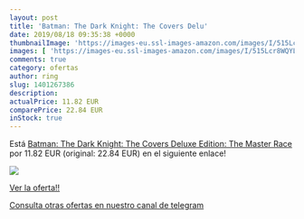 ```yaml
---
layout: post
title: 'Batman: The Dark Knight: The Covers Delu'
date: 2019/08/18 09:35:38 +0000
thumbnailImage: 'https://images-eu.ssl-images-amazon.com/images/I/515Lcr8WQYL._SL200_.jpg'
images: [ 'https://images-eu.ssl-images-amazon.com/images/I/515Lcr8WQYL._SL200_.jpg' ]
comments: true
category: ofertas
author: ring
slug: 1401267386
description:
actualPrice: 11.82 EUR
comparePrice: 22.84 EUR
inStock: true
---
```


Está [Batman: The Dark Knight: The Covers Deluxe Edition: The Master Race](https://www.amazon.com/dp/1401267386/?tag=redken08-20) por 11.82 EUR (original: 22.84 EUR) en el siguiente enlace!

[![](https://images-eu.ssl-images-amazon.com/images/I/515Lcr8WQYL._SL200_.jpg)](https://www.amazon.com/dp/1401267386/?tag=redken08-20)

[Ver la oferta!!](https://www.amazon.com/dp/1401267386/?tag=redken08-20)

[Consulta otras ofertas en nuestro canal de telegram](https://t.me/s/ofertas25)
